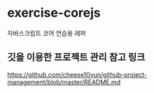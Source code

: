 # exercise-corejs
자바스크립트 코어 연습용 레퍼

## 깃을 이용한 프로젝트 관리 참고 링크 
https://github.com/cheese10yun/github-project-management/blob/master/README.md
